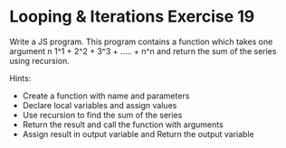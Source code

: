 # Looping & Iterations Exercise 19

Write a JS program. This program contains a function which takes one argument n 1^1 + 2^2 + 3^3 + ….. + n^n
and return the sum of the series  using recursion.

Hints:

- Create a function with name and parameters
- Declare local variables and assign values
- Use recursion to find the sum of the series
- Return the result and call the function with arguments
- Assign result in output variable and Return the output variable
